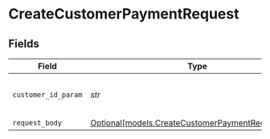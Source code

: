 # CreateCustomerPaymentRequest


## Fields

| Field                                                                                              | Type                                                                                               | Required                                                                                           | Description                                                                                        | Example                                                                                            |
| -------------------------------------------------------------------------------------------------- | -------------------------------------------------------------------------------------------------- | -------------------------------------------------------------------------------------------------- | -------------------------------------------------------------------------------------------------- | -------------------------------------------------------------------------------------------------- |
| `customer_id_param`                                                                                | *str*                                                                                              | :heavy_check_mark:                                                                                 | Provide the ID of the related customer.                                                            | cst_5B8cwPMGnU                                                                                     |
| `request_body`                                                                                     | [Optional[models.CreateCustomerPaymentRequestBody]](../models/createcustomerpaymentrequestbody.md) | :heavy_minus_sign:                                                                                 | N/A                                                                                                |                                                                                                    |